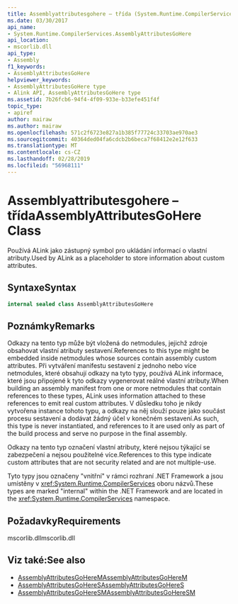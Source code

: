 ```yaml
---
title: Assemblyattributesgohere – třída (System.Runtime.CompilerServices)
ms.date: 03/30/2017
api_name:
- System.Runtime.CompilerServices.AssemblyAttributesGoHere
api_location:
- mscorlib.dll
api_type:
- Assembly
f1_keywords:
- AssemblyAttributesGoHere
helpviewer_keywords:
- AssemblyAttributesGoHere type
- Alink API, AssemblyAttributesGoHere type
ms.assetid: 7b26fcb6-94f4-4f09-933e-b33efe451f4f
topic_type:
- apiref
author: mairaw
ms.author: mairaw
ms.openlocfilehash: 571c2f6723e827a1b385f77724c33703ae970ae3
ms.sourcegitcommit: 40364ded04fa6cdcb2b6beca7f68412e2e12f633
ms.translationtype: MT
ms.contentlocale: cs-CZ
ms.lasthandoff: 02/28/2019
ms.locfileid: "56968111"
---
```

# <a name="assemblyattributesgohere-class"></a><span data-ttu-id="47e3e-102">Assemblyattributesgohere – třída</span><span class="sxs-lookup"><span data-stu-id="47e3e-102">AssemblyAttributesGoHere Class</span></span>

<span data-ttu-id="47e3e-103">Používá ALink jako zástupný symbol pro ukládání informací o vlastní atributy.</span><span class="sxs-lookup"><span data-stu-id="47e3e-103">Used by ALink as a placeholder to store information about custom attributes.</span></span>

## <a name="syntax"></a><span data-ttu-id="47e3e-104">Syntaxe</span><span class="sxs-lookup"><span data-stu-id="47e3e-104">Syntax</span></span>

```csharp
internal sealed class AssemblyAttributesGoHere
```

## <a name="remarks"></a><span data-ttu-id="47e3e-105">Poznámky</span><span class="sxs-lookup"><span data-stu-id="47e3e-105">Remarks</span></span>

<span data-ttu-id="47e3e-106">Odkazy na tento typ může být vložená do netmodules, jejichž zdroje obsahovat vlastní atributy sestavení.</span><span class="sxs-lookup"><span data-stu-id="47e3e-106">References to this type might be embedded inside netmodules whose sources contain assembly custom attributes.</span></span> <span data-ttu-id="47e3e-107">Při vytváření manifestu sestavení z jednoho nebo více netmodules, které obsahují odkazy na tyto typy, používá ALink informace, které jsou připojené k tyto odkazy vygenerovat reálné vlastní atributy.</span><span class="sxs-lookup"><span data-stu-id="47e3e-107">When building an assembly manifest from one or more netmodules that contain references to these types, ALink uses information attached to these references to emit real custom attributes.</span></span> <span data-ttu-id="47e3e-108">V důsledku toho je nikdy vytvořena instance tohoto typu, a odkazy na něj slouží pouze jako součást procesu sestavení a dodávat žádný účel v konečném sestavení.</span><span class="sxs-lookup"><span data-stu-id="47e3e-108">As such, this type is never instantiated, and references to it are used only as part of the build process and serve no purpose in the final assembly.</span></span>

<span data-ttu-id="47e3e-109">Odkazy na tento typ označení vlastní atributy, které nejsou týkající se zabezpečení a nejsou použitelné více.</span><span class="sxs-lookup"><span data-stu-id="47e3e-109">References to this type indicate custom attributes that are not security related and are not multiple-use.</span></span>

<span data-ttu-id="47e3e-110">Tyto typy jsou označeny "vnitřní" v rámci rozhraní .NET Framework a jsou umístěny v <xref:System.Runtime.CompilerServices> oboru názvů.</span><span class="sxs-lookup"><span data-stu-id="47e3e-110">These types are marked "internal" within the .NET Framework and are located in the <xref:System.Runtime.CompilerServices> namespace.</span></span>

## <a name="requirements"></a><span data-ttu-id="47e3e-111">Požadavky</span><span class="sxs-lookup"><span data-stu-id="47e3e-111">Requirements</span></span>

<span data-ttu-id="47e3e-112">mscorlib.dll</span><span class="sxs-lookup"><span data-stu-id="47e3e-112">mscorlib.dll</span></span>

## <a name="see-also"></a><span data-ttu-id="47e3e-113">Viz také:</span><span class="sxs-lookup"><span data-stu-id="47e3e-113">See also</span></span>

- [<span data-ttu-id="47e3e-114">AssemblyAttributesGoHereM</span><span class="sxs-lookup"><span data-stu-id="47e3e-114">AssemblyAttributesGoHereM</span></span>](assemblyattributesgoherem.md)
- [<span data-ttu-id="47e3e-115">AssemblyAttributesGoHereS</span><span class="sxs-lookup"><span data-stu-id="47e3e-115">AssemblyAttributesGoHereS</span></span>](assemblyattributesgoheres.md)
- [<span data-ttu-id="47e3e-116">AssemblyAttributesGoHereSM</span><span class="sxs-lookup"><span data-stu-id="47e3e-116">AssemblyAttributesGoHereSM</span></span>](assemblyattributesgoheresm.md)
